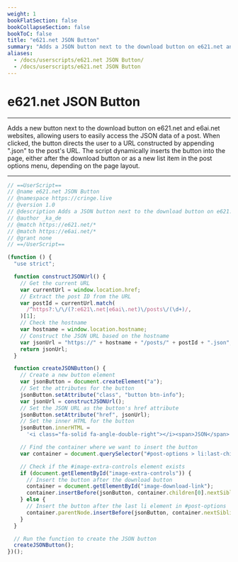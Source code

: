 ```yaml
---
weight: 1
bookFlatSection: false
bookCollapseSection: false
bookToC: false
title: "e621.net JSON Button"
summary: "Adds a JSON button next to the download button on e621.net and e6ai.net, allowing users to quickly access the JSON data for posts."
aliases:
  - /docs/userscripts/e621.net JSON Button/
  - /docs/userscripts/e621.net JSON Button
---
```


<!--markdownlint-disable MD025 MD033 -->

# e621.net JSON Button

---

Adds a new button next to the download button on e621.net and e6ai.net websites, allowing users to easily access the JSON data of a post. When clicked, the button directs the user to a URL constructed by appending ".json" to the post's URL. The script dynamically inserts the button into the page, either after the download button or as a new list item in the post options menu, depending on the page layout.

---

```js
// ==UserScript==
// @name e621.net JSON Button
// @namespace https://cringe.live
// @version 1.0
// @description Adds a JSON button next to the download button on e621.net
// @author _ka_de
// @match https://e621.net/*
// @match https://e6ai.net/*
// @grant none
// ==/UserScript==

(function () {
  "use strict";

  function constructJSONUrl() {
    // Get the current URL
    var currentUrl = window.location.href;
    // Extract the post ID from the URL
    var postId = currentUrl.match(
      /^https?:\/\/(?:e621\.net|e6ai\.net)\/posts\/(\d+)/,
    )[1];
    // Check the hostname
    var hostname = window.location.hostname;
    // Construct the JSON URL based on the hostname
    var jsonUrl = "https://" + hostname + "/posts/" + postId + ".json";
    return jsonUrl;
  }

  function createJSONButton() {
    // Create a new button element
    var jsonButton = document.createElement("a");
    // Set the attributes for the button
    jsonButton.setAttribute("class", "button btn-info");
    var jsonUrl = constructJSONUrl();
    // Set the JSON URL as the button's href attribute
    jsonButton.setAttribute("href", jsonUrl);
    // Set the inner HTML for the button
    jsonButton.innerHTML =
      '<i class="fa-solid fa-angle-double-right"></i><span>JSON</span>';

    // Find the container where we want to insert the button
    var container = document.querySelector("#post-options > li:last-child");

    // Check if the #image-extra-controls element exists
    if (document.getElementById("image-extra-controls")) {
      // Insert the button after the download button
      container = document.getElementById("image-download-link");
      container.insertBefore(jsonButton, container.children[0].nextSibling);
    } else {
      // Insert the button after the last li element in #post-options
      container.parentNode.insertBefore(jsonButton, container.nextSibling);
    }
  }

  // Run the function to create the JSON button
  createJSONButton();
})();
```
